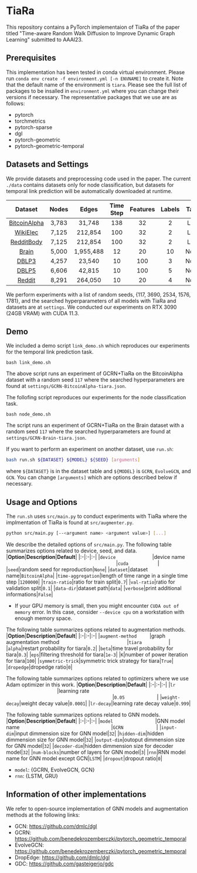 # TiaRa

This repository contains a PyTorch implementaion of TiaRa of the paper titled "Time-aware Random Walk Diffusion to Improve Dynamic Graph Learning" submitted to AAAI23.

## Prerequisites

This implementation has been tested in conda virtual environment. Please run `conda env create -f environment.yml [-n ENVNAME]` to create it. Note that the default name of the environment is `tiara`. Please see the full list of packages to be insalled in `environment.yml` where you can change their versions if necessary. The representative packages that we use are as follows:
* pytorch
* torchmetrics
* pytorch-sparse
* dgl
* pytorch-geometric
* pytorch-geometric-temporal



## Datasets and Settings

We provide datasets and preprocessing code used in the paper. The current `./data` contains datasets only for node classification, but datasets for temporal link prediction will be automatically downloaded at runtime.

|**Dataset**|**Nodes**|**Edges**|**Time Step**|**Features**|**Labels**|**Task**|
|:-:|:-:|:-:|:-:|:-:|:-:|:-:|
|[BitcoinAlpha](https://snap.stanford.edu/data/soc-sign-bitcoin-alpha.html)|3,783|31,748|138|32|2|Link|
|[WikiElec](https://snap.stanford.edu/data/wiki-Elec.html)|7,125|212,854|100|32|2|Link|
|[RedditBody](https://snap.stanford.edu/data/soc-RedditHyperlinks.html)|7,125|212,854|100|32|2|Link|
|[Brain](https://tinyurl.com/y67ywq6j)|5,000|1,955,488|12|20|10|Node|
|[DBLP3](https://tinyurl.com/y67ywq6j)|4,257|23,540|10|100|3|Node|
|[DBLP5](https://tinyurl.com/y67ywq6j)|6,606|42,815|10|100|5|Node|
|[Reddit](https://tinyurl.com/y67ywq6j)|8,291|264,050|10|20|4|Node|

We perform experiments with a list of random seeds, {117, 3690, 2534, 1576, 1781}, and the searched hyperparameters of all models with TiaRa and datasets are at `settings`.
We conducted our experiments on RTX 3090 (24GB VRAM) with CUDA 11.3.


## Demo
We included a demo script `link_demo.sh` which reproduces our experiments for the temporal link prediction task.
```
bash link_demo.sh
```
The above script runs an experiment of GCRN+TiaRa on the BitcoinAlpha dataset with a random seed `117` where the searched hyperparameters are found at `settings/GCRN-BitcoinAlpha-tiara.json`.

The follofing script reproduces our experiments for the node classification task. 
```
bash node_demo.sh
```
The script runs an experiment of GCRN+TiaRa on the Brain dataset with a random seed `117` where the searched hyperparameters are found at `settings/GCRN-Brain-tiara.json`.

If you want to perform an experiment on another dataset, use `run.sh`:
```bash
bash run.sh ${DATASET} ${MODEL} ${SEED} [arguments]
```
where `${DATASET}` is in the dataset table and `${MODEL}` is `GCRN`, `EvolveGCN`, and `GCN`.
You can change `[arguments]` which are options described below if necessary. 

## Usage and Options
The `run.sh` uses `src/main.py` to conduct experiments with TiaRa where the implmentation of TiaRa is found at `src/augmenter.py`.
```bash
python src/main.py [--<argument name> <argument value>] [...]
```

We describe the detailed options of `src/main.py`. The following table summarizes options related to device, seed, and data.
|**Option**|**Description**|**Default**|
|:-|:-|:-|
|`device`<img width=100/>|device name<img width=300/>|`cuda`<img width=80/>|
|`seed`|random seed for reproduction|`None`|
|`dataset`|dataset name|`BitcoinAlpha`|
|`time-aggregation`|length of time range in a single time step |`1200000`|
|`train-ratio`|ratio for train split|`0.7`|
|`val-ratio`|ratio for validation split|`0.1`|
|`data-dir`|dataset path|`data`|
|`verbose`|print additional informations|`False`|
* If your GPU memory is small, then you might encounter `CUDA out of memory` error. In this case, consider `--device cpu` on a workstation with enough memory space. 

The following table summarizes options related to augmentation methods.
|**Option**|**Description**|**Default**|
|:-|:-|:-|
|`augment-method`<img width=35/>|graph augmentation method<img width=185/>|`tiara`<img width=73/>|
|`alpha`|restart probability for tiara|`0.2`|
|`beta`|time travel probability for tiara|`0.3`|
|`eps`|filtering threshold for tiara|`1e-3`|
|`K`|number of power iteration for tiara|`100`|
|`symmetric-trick`|symmetric trick strategy for tiara|`True`|
|`dropedge`|dropedge ratio|`0`|

The following table summarizes options related to optimizers where we use Adam optimizer in this work.
|**Option**|**Description**|**Default**|
|:-|:-|:-|
|`lr`<img width=139/>|learning rate<img width=290/>|`0.05`<img width=88/>|
|`weight-decay`|weight decay value|`0.0001`|
|`lr-decay`|learning rate decay value|`0.999`|

The following table summarizes options related to GNN models.
|**Option**|**Description**|**Default**|
|:-|:-|:-|
|`model`<img width=115/>|GNN model name<img width=250/>|`GCRN`<img width=90/>|
|`input-dim`|input dimmension size for GNN model|`32`|
|`hidden-dim`|hidden dimmension size for GNN model|`32`|
|`output-dim`|outoput dimmension size for GNN model|`32`|
|`decoder-dim`|hidden dimmension size for decoder model|`32`|
|`num-blocks`|number of layers for GNN model|`3`|
|`rnn`|RNN model name for GNN model except GCN|`LSTM`|
|`dropout`|dropout ratio|`0`|

* `model`: {GCRN, EvolveGCN, GCN}
* `rnn`: {LSTM, GRU}


## Information of other implementations
We refer to open-source implementation of GNN models and augmentation methods at the following links:
* GCN: https://github.com/dmlc/dgl
* GCRN: https://github.com/benedekrozemberczki/pytorch_geometric_temporal
* EvolveGCN: https://github.com/benedekrozemberczki/pytorch_geometric_temporal
* DropEdge: https://github.com/dmlc/dgl
* GDC: https://github.com/gasteigerjo/gdc
